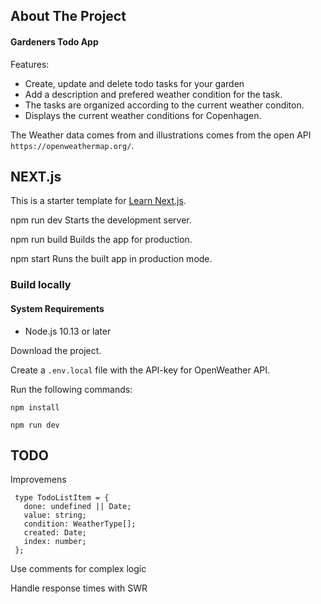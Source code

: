 ## About The Project

#### Gardeners Todo App

Features:

- Create, update and delete todo tasks for your garden
- Add a description and prefered weather condition for the task.
- The tasks are organized according to the current weather conditon.
- Displays the current weather conditions for Copenhagen.

The Weather data comes from and illustrations comes from the open API `https://openweathermap.org/`.

## NEXT.js

This is a starter template for [Learn Next.js](https://nextjs.org/learn).

npm run dev
Starts the development server.

npm run build
Builds the app for production.

npm start
Runs the built app in production mode.

### Build locally

#### System Requirements

- Node.js 10.13 or later

Download the project.

Create a `.env.local` file with the API-key for OpenWeather API.

Run the following commands:

`npm install`

`npm run dev`

## TODO

Improvemens

```
 type TodoListItem = {
   done: undefined || Date;
   value: string;
   condition: WeatherType[];
   created: Date;
   index: number;
 };
```

Use comments for complex logic

Handle response times with SWR
